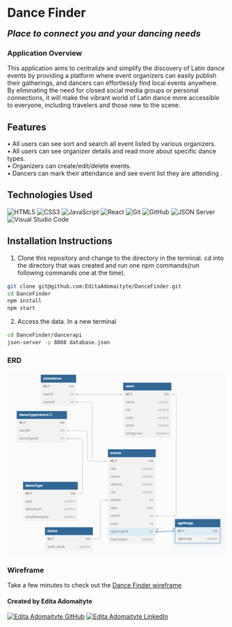# Dance Finder

<b style="font-size: 20px;"><i>Place to connect you and your dancing needs</i></b>

### Application Overview
This application aims to centralize and simplify the discovery of Latin dance events by providing a platform where event organizers can easily publish their gatherings, and dancers can effortlessly find local events anywhere. By eliminating the need for closed social media groups or personal connections, it will make the vibrant world of Latin dance more accessible to everyone, including travelers and those new to the scene.

## Features

<p>
• All users can see sort and search all event listed by various organizers.<br>
• All users can see organizer details and read more about specific dance types.<br>
• Organizers can create/edit/delete events.<br>
• Dancers can mark their attendance and see event list they are attending .
</p>

## Technologies Used

![HTML5](https://img.shields.io/badge/html5%20-%23E34F26.svg?&style=for-the-badge&logo=html5&logoColor=white) ![CSS3](https://img.shields.io/badge/css3%20-%231572B6.svg?&style=for-the-badge&logo=css3&logoColor=white) ![JavaScript](https://img.shields.io/badge/javascript%20-%23323330.svg?&style=for-the-badge&logo=javascript&logoColor=%23F7DF1E) ![React](https://img.shields.io/badge/react%20-%2320232a.svg?&style=for-the-badge&logo=react&logoColor=%2361DAFB) ![Git](https://img.shields.io/badge/git%20-%23F05033.svg?&style=for-the-badge&logo=git&logoColor=white) ![GitHub](https://img.shields.io/badge/github%20-%23121011.svg?&style=for-the-badge&logo=github&logoColor=white) ![JSON Server](https://img.shields.io/badge/JSON_Server%20-%232a2e2a.svg?&style=for-the-badge&logo=JSON&logoColor=white) ![Visual Studio Code](https://img.shields.io/badge/VSCode%20-%23007ACC.svg?&style=for-the-badge&logo=visual-studio-code&logoColor=white)

## Installation Instructions 

1. Clone this repository and change to the directory in the terminal. cd into the directory that was created and run one npm commands(run following commands one at the time).
```sh
git clone git@github.com:EditaAdomaityte/DanceFinder.git
cd DanceFinder
npm install
npm start
```
2. Access the data. In a new terminal
```sh
cd DanceFinder/dancerapi
json-server -p 8088 database.json       
```


### ERD

<img src="./images/ERD_Dance_Finder.png" alt="">

### Wireframe

Take a few minutes to check out the  [Dance Finder wireframe](https://miro.com/app/board/uXjVLr0KUSg=/?share_link_id=594503928356)

#### Created by Edita Adomaityte

<a href="https://github.com/EditaAdomaityte" target="_blank"><img src="https://img.shields.io/badge/github%20-%23121011.svg?&style=for-the-badge&logo=github&logoColor=white" alt="Edita Adomaityte GitHub" style="height: auto !important;width: auto !important;" /></a> <a href="https://linkedin.com/in/edita-adomaityte" target="_blank"><img src="https://img.shields.io/badge/linkedin%20-%230077B5.svg?&style=for-the-badge&logo=linkedin&logoColor=white" alt="Edita Adomaityte LinkedIn" style="height: auto !important;width: auto !important;" /></a>